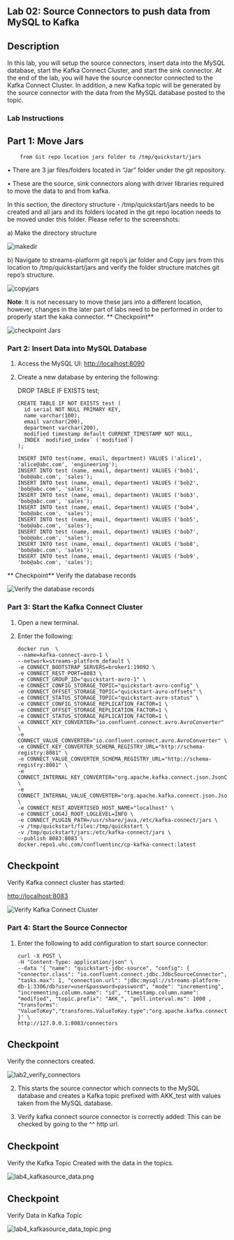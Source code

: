 ## **Lab 02: Source Connectors to push data from MySQL to Kafka**
## Description
In this lab, you will setup the source connectors, insert data into the MySQL database, start the Kafka Connect Cluster, and start the sink connector. At the end of the lab, you will have the source connector connected to the Kafka Connect Cluster. In addition, a new Kafka topic will be generated by the source connector with the data from the MySQL database posted to the topic.

### **Lab Instructions**

## **Part 1: Move Jars** 

        from Git repo location jars folder to /tmp/quickstart/jars

• There are 3 jar files/folders located in “Jar” folder under the git repository.

• These are the source, sink connectors along with driver libraries required to move the data to and from kafka.

In this section, the directory structure - /tmp/quickstart/jars needs to be created and all jars and its folders located in the git repo location needs to be moved under this folder. Please refer to the screenshots:

a) Make the directory structure

![makedir](lab2_makedir.png)

b) Navigate to streams-platform git repo’s jar folder and Copy jars from this location to /tmp/quickstart/jars and verify the folder structure matches git repo’s structure.

![copyjars](lab2_copyjars.png)


**Note**: It is not necessary to move these jars into a different location, however, changes in the later part of labs need to be performed in order to properly start the kaka connector.
** Checkpoint**

![checkpoint Jars](lab2_checkpoint_jars.png)

### **Part 2: Insert Data into MySQL Database**

1.	Access the MySQL UI: [http://localhost:8090](http://localhost:8090)
2.	Create a new database by entering the following:
 

    DROP TABLE IF EXISTS test;
    
    
        CREATE TABLE IF NOT EXISTS test (
          id serial NOT NULL PRIMARY KEY,
          name varchar(100),
          email varchar(200),
          department varchar(200),
          modified timestamp default CURRENT_TIMESTAMP NOT NULL,
          INDEX `modified_index` (`modified`)
        );
    
        INSERT INTO test(name, email, department) VALUES ('alice1', 'alice@abc.com', 'engineering');
        INSERT INTO test (name, email, department) VALUES ('bob1', 'bob@abc.com', 'sales');
        INSERT INTO test (name, email, department) VALUES ('bob2', 'bob@abc.com', 'sales');
        INSERT INTO test (name, email, department) VALUES ('bob3', 'bob@abc.com', 'sales');
        INSERT INTO test (name, email, department) VALUES ('bob4', 'bob@abc.com', 'sales');
        INSERT INTO test (name, email, department) VALUES ('bob5', 'bob@abc.com', 'sales');
        INSERT INTO test (name, email, department) VALUES ('bob7', 'bob@abc.com', 'sales');
        INSERT INTO test (name, email, department) VALUES ('bob8', 'bob@abc.com', 'sales');
        INSERT INTO test (name, email, department) VALUES ('bob9', 'bob@abc.com', 'sales');


** Checkpoint**  Verify the database records

![Verify the database records](lab2_database_data.png)


### **Part 3: Start the Kafka Connect Cluster**

   1.	Open a new terminal.
   2.	Enter the following:

            docker run  \
            --name=kafka-connect-avro-1 \
            --network=streams-platform_default \
            -e CONNECT_BOOTSTRAP_SERVERS=broker1:19092 \
            -e CONNECT_REST_PORT=8083 \
            -e CONNECT_GROUP_ID="quickstart-avro-1" \
            -e CONNECT_CONFIG_STORAGE_TOPIC="quickstart-avro-config" \
            -e CONNECT_OFFSET_STORAGE_TOPIC="quickstart-avro-offsets" \
            -e CONNECT_STATUS_STORAGE_TOPIC="quickstart-avro-status" \
            -e CONNECT_CONFIG_STORAGE_REPLICATION_FACTOR=1 \
            -e CONNECT_OFFSET_STORAGE_REPLICATION_FACTOR=1 \
            -e CONNECT_STATUS_STORAGE_REPLICATION_FACTOR=1 \
            -e CONNECT_KEY_CONVERTER="io.confluent.connect.avro.AvroConverter" \
            -e CONNECT_VALUE_CONVERTER="io.confluent.connect.avro.AvroConverter" \
            -e CONNECT_KEY_CONVERTER_SCHEMA_REGISTRY_URL="http://schema-registry:8081" \
            -e CONNECT_VALUE_CONVERTER_SCHEMA_REGISTRY_URL="http://schema-registry:8081" \
            -e CONNECT_INTERNAL_KEY_CONVERTER="org.apache.kafka.connect.json.JsonConverter" \
            -e CONNECT_INTERNAL_VALUE_CONVERTER="org.apache.kafka.connect.json.JsonConverter" \
            -e CONNECT_REST_ADVERTISED_HOST_NAME="localhost" \
            -e CONNECT_LOG4J_ROOT_LOGLEVEL=INFO \
            -e CONNECT_PLUGIN_PATH=/usr/share/java,/etc/kafka-connect/jars \
            -v /tmp/quickstart/files:/tmp/quickstart \
            -v /tmp/quickstart/jars:/etc/kafka-connect/jars \
            --publish 8083:8083 \
            docker.repo1.uhc.com/confluentinc/cp-kafka-connect:latest


## **Checkpoint** 

Verify Kafka connect cluster has started:

[http://localhost:8083](http://localhost:8083)

![Verify Kafka Connect Cluster ](lab2_verify_kafkacluster.png)

### Part 4: Start the Source Connector

1.	Enter the following to add configuration to start source connector:

        curl -X POST \
        -H "Content-Type: application/json" \
        --data '{ "name": "quickstart-jdbc-source", "config": { "connector.class": "io.confluent.connect.jdbc.JdbcSourceConnector", "tasks.max": 1, "connection.url": "jdbc:mysql://streams-platform-db-1:3306/db?user=user&password=password", "mode": "incrementing", "incrementing.column.name": "id", "timestamp.column.name": "modified", "topic.prefix": "AKK_", "poll.interval.ms": 1000 , "transforms": "ValueToKey","transforms.ValueToKey.type":"org.apache.kafka.connect.transforms.ValueToKey","transforms.ValueToKey.fields":"name"} }' \
        http://127.0.0.1:8083/connectors

## **Checkpoint** 

Verify the connectors created. 

![lab2_verify_connectors](lab2_verify_connectors.png)

2.	This starts the source connector which connects to the MySQL database and creates a Kafka topic prefixed with AKK_test with values taken from the MySQL database.

3.	Verify kafka connect source connector is correctly added: This can be checked by going to the ^^ http url. 


## **Checkpoint** 
Verify the Kafka Topic Created with the data in the topics.

![lab4_kafkasource_data.png](lab4_kafkasource_data.png)


## **Checkpoint** 
Verify Data in Kafka Topic

![lab4_kafkasource_data_topic.png](lab4_kafkasource_data_topic.png)


